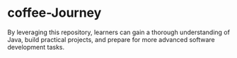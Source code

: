 # coffee-Journey
By leveraging this repository, learners can gain a thorough understanding of Java, build practical projects, and prepare for more advanced software development tasks.
